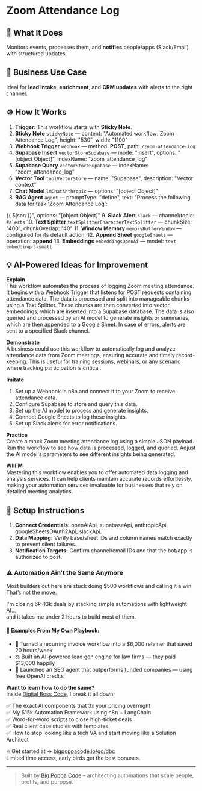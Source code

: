# Zoom Attendance Log
  ## 🚀 What It Does
  Monitors events, processes them, and **notifies** people/apps (Slack/Email) with structured updates.
  
  ## 💼 Business Use Case
  Ideal for **lead intake**, **enrichment**, and **CRM updates** with alerts to the right channel.
  
  ## ⚙️ How It Works
  1. **Trigger:** This workflow starts with **Sticky Note**.
  2. **Sticky Note** `stickyNote` — content: "Automated workflow: Zoom Attendance Log", height: "530", width: "1100"
3. **Webhook Trigger** `webhook` — method: **POST**, path: `/zoom-attendance-log`
4. **Supabase Insert** `vectorStoreSupabase` — mode: "insert", options: "[object Object]", indexName: "zoom_attendance_log"
5. **Supabase Query** `vectorStoreSupabase` — indexName: "zoom_attendance_log"
6. **Vector Tool** `toolVectorStore` — name: "Supabase", description: "Vector context"
7. **Chat Model** `lmChatAnthropic` — options: "[object Object]"
8. **RAG Agent** `agent` — promptType: "define", text: "Process the following data for task 'Zoom Attendance Log':

{{ $json }}", options: "[object Object]"
9. **Slack Alert** `slack` — channel/topic: `#alerts`
10. **Text Splitter** `textSplitterCharacterTextSplitter` — chunkSize: "400", chunkOverlap: "40"
11. **Window Memory** `memoryBufferWindow` — configured for its default action.
12. **Append Sheet** `googleSheets` — operation: **append**
13. **Embeddings** `embeddingsOpenAi` — model: `text-embedding-3-small`
  
  ## 💡 AI-Powered Ideas for Improvement
  **Explain**  
This workflow automates the process of logging Zoom meeting attendance. It begins with a Webhook Trigger that listens for POST requests containing attendance data. The data is processed and split into manageable chunks using a Text Splitter. These chunks are then converted into vector embeddings, which are inserted into a Supabase database. The data is also queried and processed by an AI model to generate insights or summaries, which are then appended to a Google Sheet. In case of errors, alerts are sent to a specified Slack channel.

**Demonstrate**  
A business could use this workflow to automatically log and analyze attendance data from Zoom meetings, ensuring accurate and timely record-keeping. This is useful for training sessions, webinars, or any scenario where tracking participation is critical.

**Imitate**  
1. Set up a Webhook in n8n and connect it to your Zoom to receive attendance data.
2. Configure Supabase to store and query this data.
3. Set up the AI model to process and generate insights.
4. Connect Google Sheets to log these insights.
5. Set up Slack alerts for error notifications.

**Practice**  
Create a mock Zoom meeting attendance log using a simple JSON payload. Run the workflow to see how data is processed, logged, and queried. Adjust the AI model's parameters to see different insights being generated.

**WIIFM**  
Mastering this workflow enables you to offer automated data logging and analysis services. It can help clients maintain accurate records effortlessly, making your automation services invaluable for businesses that rely on detailed meeting analytics.
  
  ## 🔧 Setup Instructions
  1. **Connect Credentials:** openAiApi, supabaseApi, anthropicApi, googleSheetsOAuth2Api, slackApi.
2. **Data Mapping:** Verify base/sheet IDs and column names match exactly to prevent silent failures.
3. **Notification Targets:** Confirm channel/email IDs and that the bot/app is authorized to post.
  
### ⚠️ Automation Ain’t the Same Anymore

Most builders out here are stuck doing $500 workflows and calling it a win.  
That’s not the move.  

I'm closing $6k–$13k deals by stacking simple automations with lightweight AI...  
and it takes me under 2 hours to build most of them.

#### 🧠 Examples From My Own Playbook:
- 🔁 Turned a recurring invoice workflow into a $6,000 retainer that saved 20 hours/week  
- ⚖️ Built an AI-powered lead gen engine for law firms — they paid $13,000 happily  
- 🚀 Launched an SEO agent that outperforms funded companies — using free OpenAI credits  

**Want to learn how to do the same?**  
Inside [Digital Boss Code](https://bigpoppacode.io/go/dbc), I break it all down:

✅ The exact AI components that 3x your pricing overnight  
✅ My $15k Automation Framework using n8n + LangChain  
✅ Word-for-word scripts to close high-ticket deals  
✅ Real client case studies with templates  
✅ How to stop looking like a tech VA and start moving like a Solution Architect  

🔥 Get started at → [bigpoppacode.io/go/dbc](https://bigpoppacode.io/go/dbc)  
Limited time access, early birds get the best bonuses.

---
> Built by [Big Poppa Code](https://bigpoppacode.io) – architecting automations that scale people, profits, and purpose.
  
